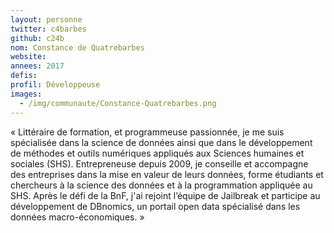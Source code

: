 ```yaml
---
layout: personne
twitter: c4barbes
github: c24b
nom: Constance de Quatrebarbes
website:
annees: 2017
defis:
profil: Développeuse
images:
  - /img/communaute/Constance-Quatrebarbes.png
---
```


« Littéraire de formation, et programmeuse passionnée, je me suis
spécialisée dans la science de données ainsi que dans le développement
de méthodes et outils numériques appliqués aux Sciences humaines et
sociales (SHS). Entrepreneuse depuis 2009, je conseille et accompagne des
entreprises dans la mise en valeur de leurs données, forme étudiants
et chercheurs à la science des données et à la programmation appliquée
au SHS. Après le défi de la BnF, j'ai rejoint l’équipe de Jailbreak
et participe au développement de DBnomics, un portail open data
spécialisé dans les données macro-économiques. »
